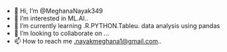 - 👋 Hi, I’m @MeghanaNayak349
- 👀 I’m interested in ML.AI..
- 🌱 I’m currently learning .R.PYTHON.Tableu. data analysis using pandas
- 💞️ I’m looking to collaborate on ...
- 📫 How to reach me .nayakmeghana1@gmail.com..

<!---
MeghanaNayak349/MeghanaNayak349 is a ✨ special ✨ repository because its `README.md` (this file) appears on your GitHub profile.
You can click the Preview link to take a look at your changes.
--->
